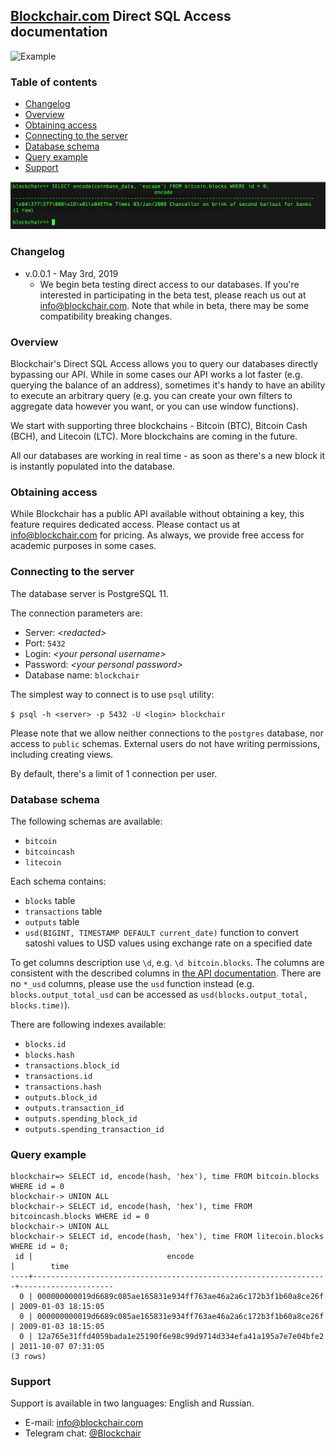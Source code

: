## [Blockchair.com](https://blockchair.com/) Direct SQL Access documentation

<img src="https://blockchair.com/images/logo_full.png" alt="Example" width="250"/>

### Table of contents

+ [Changelog](#link_changelog)
+ [Overview](#link_overview)
+ [Obtaining access](#link_obtainingaccess)
+ [Connecting to the server](#link_connecting)
+ [Database schema](#link_schema)
+ [Query example](#link_example)
+ [Support](#link_support)

<img src="Assets/sql.png" alt="Example" width="650"/>

### <a name="link_changelog"></a> Changelog

* v.0.0.1 - May 3rd, 2019
    * We begin beta testing direct access to our databases. If you're interested in participating in the beta test, please reach us out at [<info@blockchair.com>](mailto:info@blockchair.com). Note that while in beta, there may be some compatibility breaking changes.
    
### <a name="link_overview"></a> Overview

Blockchair's Direct SQL Access allows you to query our databases directly bypassing our API. While in some cases our API works a lot faster (e.g. querying the balance of an address), sometimes it's handy to have an ability to execute an arbitrary query (e.g. you can create your own filters to aggregate data however you want, or you can use window functions).

We start with supporting three blockchains - Bitcoin (BTC), Bitcoin Cash (BCH), and Litecoin (LTC). More blockchains are coming in the future.

All our databases are working in real time - as soon as there's a new block it is instantly populated into the database.
    
### <a name="link_obtainingaccess"></a> Obtaining access

While Blockchair has a public API available without obtaining a key, this feature requires dedicated access. Please contact us at [<info@blockchair.com>](mailto:info@blockchair.com) for pricing. As always, we provide free access for academic purposes in some cases.

    
### <a name="link_connecting"></a> Connecting to the server

The database server is PostgreSQL 11.

The connection parameters are:
* Server: *\<redacted\>*
* Port: `5432`
* Login: *\<your personal username\>*
* Password: *\<your personal password\>*
* Database name: `blockchair`

The simplest way to connect is to use `psql` utility:

`$ psql -h <server> -p 5432 -U <login> blockchair`

Please note that we allow neither connections to the `postgres` database, nor access to `public` schemas. External users do not have writing permissions, including creating views.

By default, there's a limit of 1 connection per user.

### <a name="link_schema"></a> Database schema

The following schemas are available:
* `bitcoin`
* `bitcoincash`
* `litecoin`

Each schema contains:
* `blocks` table
* `transactions` table
* `outputs` table
* `usd(BIGINT, TIMESTAMP DEFAULT current_date)` function to convert satoshi values to USD values using exchange rate on a specified date

To get columns description use `\d`, e.g. `\d bitcoin.blocks`. The columns are consistent with the described columns in [the API documentation](API.md). There are no `*_usd` columns, please use the `usd` function instead (e.g. `blocks.output_total_usd` can be accessed as `usd(blocks.output_total, blocks.time)`).

There are following indexes available:
* `blocks.id`
* `blocks.hash`
* `transactions.block_id`
* `transactions.id`
* `transactions.hash`
* `outputs.block_id`
* `outputs.transaction_id`
* `outputs.spending_block_id`
* `outputs.spending_transaction_id`

### <a name="link_example"></a> Query example

```
blockchair=> SELECT id, encode(hash, 'hex'), time FROM bitcoin.blocks WHERE id = 0
blockchair-> UNION ALL
blockchair-> SELECT id, encode(hash, 'hex'), time FROM bitcoincash.blocks WHERE id = 0
blockchair-> UNION ALL
blockchair-> SELECT id, encode(hash, 'hex'), time FROM litecoin.blocks WHERE id = 0;
 id |                              encode                              |        time         
----+------------------------------------------------------------------+---------------------
  0 | 000000000019d6689c085ae165831e934ff763ae46a2a6c172b3f1b60a8ce26f | 2009-01-03 18:15:05
  0 | 000000000019d6689c085ae165831e934ff763ae46a2a6c172b3f1b60a8ce26f | 2009-01-03 18:15:05
  0 | 12a765e31ffd4059bada1e25190f6e98c99d9714d334efa41a195a7e7e04bfe2 | 2011-10-07 07:31:05
(3 rows)
```

### <a name="link_support"></a> Support

Support is available in two languages: English and Russian.

* E-mail: [info@blockchair.com](mailto:info@blockchair.com)
* Telegram chat: [@Blockchair](https://telegram.me/Blockchair)
